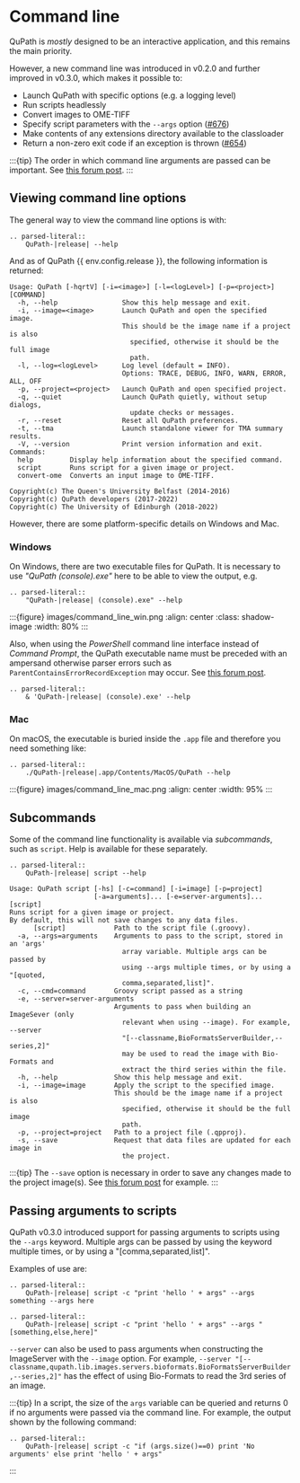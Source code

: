 # Command line

QuPath is *mostly* designed to be an interactive application, and this remains the main priority.

However, a new command line was introduced in v0.2.0 and further improved in v0.3.0, which makes it possible to:

- Launch QuPath with specific options (e.g. a logging level)
- Run scripts headlessly
- Convert images to OME-TIFF
- Specify script parameters with the `--args` option ([#676](https://github.com/qupath/qupath/pull/676))
- Make contents of any extensions directory available to the classloader
- Return a non-zero exit code if an exception is thrown ([#654](https://github.com/qupath/qupath/issues/654))

:::{tip}
The order in which command line arguments are passed can be important.
See [this forum post](https://forum.image.sc/t/unexpected-command-line-usage-in-0-2-0-m10-and-greater/38548/2).
:::

## Viewing command line options

The general way to view the command line options is with:

```{eval-rst}
.. parsed-literal::
    QuPath-|release| --help
```

And as of QuPath {{ env.config.release }}, the following information is returned:
```text
Usage: QuPath [-hqrtV] [-i=<image>] [-l=<logLevel>] [-p=<project>] [COMMAND]
  -h, --help                Show this help message and exit.
  -i, --image=<image>       Launch QuPath and open the specified image.
                            This should be the image name if a project is also
                              specified, otherwise it should be the full image
                              path.
  -l, --log=<logLevel>      Log level (default = INFO).
                            Options: TRACE, DEBUG, INFO, WARN, ERROR, ALL, OFF
  -p, --project=<project>   Launch QuPath and open specified project.
  -q, --quiet               Launch QuPath quietly, without setup dialogs,
                              update checks or messages.
  -r, --reset               Reset all QuPath preferences.
  -t, --tma                 Launch standalone viewer for TMA summary results.
  -V, --version             Print version information and exit.
Commands:
  help         Display help information about the specified command.
  script       Runs script for a given image or project.
  convert-ome  Converts an input image to OME-TIFF.

Copyright(c) The Queen's University Belfast (2014-2016)
Copyright(c) QuPath developers (2017-2022)
Copyright(c) The University of Edinburgh (2018-2022)
```


However, there are some platform-specific details on Windows and Mac.

### Windows

On Windows, there are two executable files for QuPath.
It is necessary to use *"QuPath (console).exe"* here to be able to view the output, e.g.

```{eval-rst}
.. parsed-literal::
    "QuPath-|release| (console).exe" --help
```

:::{figure} images/command_line_win.png
:align: center
:class: shadow-image
:width: 80%
:::
&NewLine;

Also, when using the *PowerShell* command line interface instead of *Command Prompt*, the QuPath executable name must be preceded with an ampersand otherwise parser errors such as `ParentContainsErrorRecordException` may occur.
See [this forum post](https://forum.image.sc/t/running-qupath-using-command-line-interface/72518/6).

```{eval-rst}
.. parsed-literal::
    & 'QuPath-|release| (console).exe' --help
```

### Mac

On macOS, the executable is buried inside the `.app` file and therefore you need something like:

```{eval-rst}
.. parsed-literal::
    ./QuPath-|release|.app/Contents/MacOS/QuPath --help
```

:::{figure} images/command_line_mac.png
:align: center
:width: 95%
:::

## Subcommands

Some of the command line functionality is available via *subcommands*, such as `script`.
Help is available for these separately.

```{eval-rst}
.. parsed-literal::
    QuPath-|release| script --help
```

```text
Usage: QuPath script [-hs] [-c=command] [-i=image] [-p=project]
                     [-a=arguments]... [-e=server-arguments]... [script]
Runs script for a given image or project.
By default, this will not save changes to any data files.
      [script]            Path to the script file (.groovy).
  -a, --args=arguments    Arguments to pass to the script, stored in an 'args'
                            array variable. Multiple args can be passed by
                            using --args multiple times, or by using a "[quoted,
                            comma,separated,list]".
  -c, --cmd=command       Groovy script passed as a string
  -e, --server=server-arguments
                          Arguments to pass when building an ImageSever (only
                            relevant when using --image). For example, --server
                            "[--classname,BioFormatsServerBuilder,--series,2]"
                            may be used to read the image with Bio-Formats and
                            extract the third series within the file.
  -h, --help              Show this help message and exit.
  -i, --image=image       Apply the script to the specified image.
                          This should be the image name if a project is also
                            specified, otherwise it should be the full image
                            path.
  -p, --project=project   Path to a project file (.qpproj).
  -s, --save              Request that data files are updated for each image in
                            the project.
```

:::{tip}
The `--save` option is necessary in order to save any changes made to the project image(s). See [this forum post](https://forum.image.sc/t/creating-project-from-command-line/45608/45) for example.
:::

## Passing arguments to scripts
QuPath v0.3.0 introduced support for passing arguments to scripts using the `--args` keyword. Multiple args can be passed by using the keyword multiple times, or by using a "[comma,separated,list]".

Examples of use are:

```{eval-rst}
.. parsed-literal::
    QuPath-|release| script -c "print 'hello ' + args" --args something --args here 
```

```{eval-rst}
.. parsed-literal::
    QuPath-|release| script -c "print 'hello ' + args" --args "[something,else,here]" 
```

`--server` can also be used to pass arguments when constructing the ImageServer with the `--image` option.
For example, `--server "[--classname,qupath.lib.images.servers.bioformats.BioFormatsServerBuilder,--series,2]"` has the effect of using Bio-Formats to read the 3rd series of an image.

:::{tip}
In a script, the size of the `args` variable can be queried and returns 0 if no arguments were passed via the command line. For example, the output shown by the following command:

```{eval-rst}
.. parsed-literal::
    QuPath-|release| script -c "if (args.size()==0) print 'No arguments' else print 'hello ' + args"
```

:::

